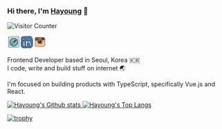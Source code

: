 ### Hi there, I'm [Hayoung](https://hayoung.life) 👋

![Visitor Counter](https://hits.seeyoufarm.com/api/count/incr/badge.svg?url=https%3A%2F%2Fgithub.com%2Fiamhayoung%2F&count_bg=%23BB7E8C&title_bg=%23434343&icon=github.svg&icon_color=%23FFFFFF&title=HITS&edge_flat=false")

<a href="https://hayoung.life" target="_blank">
  <img align="left" alt="Hayoung's Blog" width="30px" src="https://raw.githubusercontent.com/iamhayoung/iamhayoung/main/assets/icons8-safari-48.svg" />
</a>
<a href="https://www.linkedin.com/in/hayounggam/" target="_blank">
  <img align="left" alt="Hayoung's LinkedIn" width="30px" src="https://raw.githubusercontent.com/iamhayoung/iamhayoung/main/assets/icons8-linkedin-48.svg" />
</a>
<a href="https://www.instagram.com/iam_hayoung_/" target="_blank">
  <img align="left" alt="Hayoung's Instagram" width="30px" src="https://raw.githubusercontent.com/iamhayoung/iamhayoung/main/assets/icons8-instagram-old-48.svg" />
</a>

<br />
<br />

Frontend Developer based in Seoul, Korea 🇰🇷<br />
I code, write and build stuff on internet 🌏<br />

I'm focused on building products with TypeScript, specifically Vue.js and React.

<p align="left">
  <a href="https://github.com/anuraghazra/github-readme-stats">
    <img alt="Hayoung's Github stats" height="150px" src="https://github-readme-stats.vercel.app/api?username=iamhayoung&count_private=true&show_icons=true&title_color=A93F55&text_color=24292E&bg_color=F5EDF0&icon_color=A93F55&hide_border=true" />
  </a>
  <a href="https://github.com/anuraghazra/github-readme-stats">
    <img alt="Hayoung's Top Langs" height="150px" src="https://github-readme-stats.vercel.app/api/top-langs/?username=iamhayoung&custom_title=My&nbsp;Languages&nbsp;🖥&layout=compact&count_private=true&show_icons=true&title_color=24292E&text_color=24292E&bg_color=F5EDF0&icon_color=24292E&hide_border=true" />
  </a>
</p>

[![trophy](https://github-profile-trophy.vercel.app/?username=iamhayoung&theme=gitdimmed&column=7&no-frame=true&margin-w=10)](https://github.com/ryo-ma/github-profile-trophy)

